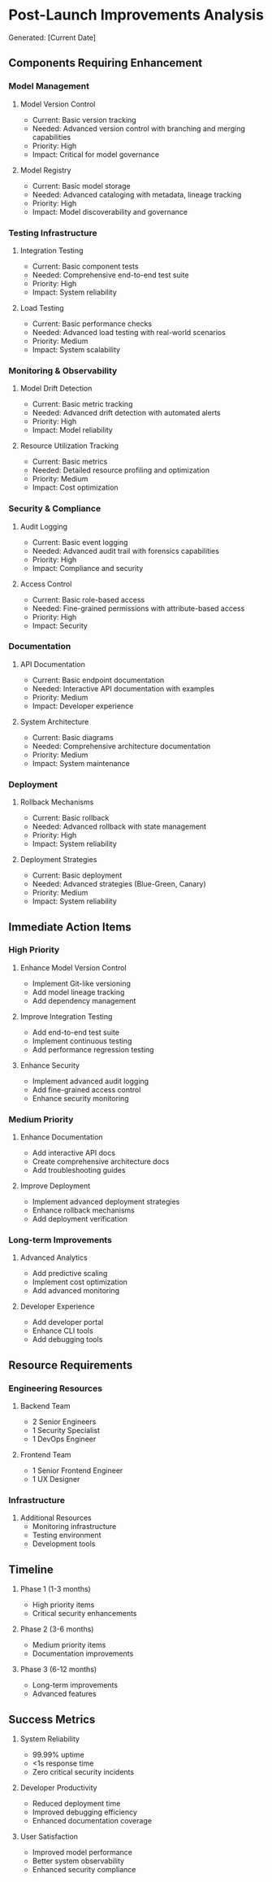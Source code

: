 # Post-Launch Improvements Analysis
Generated: [Current Date]

## Components Requiring Enhancement

### Model Management
1. Model Version Control
   - Current: Basic version tracking
   - Needed: Advanced version control with branching and merging capabilities
   - Priority: High
   - Impact: Critical for model governance

2. Model Registry
   - Current: Basic model storage
   - Needed: Advanced cataloging with metadata, lineage tracking
   - Priority: High
   - Impact: Model discoverability and governance

### Testing Infrastructure
1. Integration Testing
   - Current: Basic component tests
   - Needed: Comprehensive end-to-end test suite
   - Priority: High
   - Impact: System reliability

2. Load Testing
   - Current: Basic performance checks
   - Needed: Advanced load testing with real-world scenarios
   - Priority: Medium
   - Impact: System scalability

### Monitoring & Observability
1. Model Drift Detection
   - Current: Basic metric tracking
   - Needed: Advanced drift detection with automated alerts
   - Priority: High
   - Impact: Model reliability

2. Resource Utilization Tracking
   - Current: Basic metrics
   - Needed: Detailed resource profiling and optimization
   - Priority: Medium
   - Impact: Cost optimization

### Security & Compliance
1. Audit Logging
   - Current: Basic event logging
   - Needed: Advanced audit trail with forensics capabilities
   - Priority: High
   - Impact: Compliance and security

2. Access Control
   - Current: Basic role-based access
   - Needed: Fine-grained permissions with attribute-based access
   - Priority: High
   - Impact: Security

### Documentation
1. API Documentation
   - Current: Basic endpoint documentation
   - Needed: Interactive API documentation with examples
   - Priority: Medium
   - Impact: Developer experience

2. System Architecture
   - Current: Basic diagrams
   - Needed: Comprehensive architecture documentation
   - Priority: Medium
   - Impact: System maintenance

### Deployment
1. Rollback Mechanisms
   - Current: Basic rollback
   - Needed: Advanced rollback with state management
   - Priority: High
   - Impact: System reliability

2. Deployment Strategies
   - Current: Basic deployment
   - Needed: Advanced strategies (Blue-Green, Canary)
   - Priority: Medium
   - Impact: System reliability

## Immediate Action Items

### High Priority
1. Enhance Model Version Control
   - Implement Git-like versioning
   - Add model lineage tracking
   - Add dependency management

2. Improve Integration Testing
   - Add end-to-end test suite
   - Implement continuous testing
   - Add performance regression testing

3. Enhance Security
   - Implement advanced audit logging
   - Add fine-grained access control
   - Enhance security monitoring

### Medium Priority
1. Enhance Documentation
   - Add interactive API docs
   - Create comprehensive architecture docs
   - Add troubleshooting guides

2. Improve Deployment
   - Implement advanced deployment strategies
   - Enhance rollback mechanisms
   - Add deployment verification

### Long-term Improvements
1. Advanced Analytics
   - Add predictive scaling
   - Implement cost optimization
   - Add advanced monitoring

2. Developer Experience
   - Add developer portal
   - Enhance CLI tools
   - Add debugging tools

## Resource Requirements

### Engineering Resources
1. Backend Team
   - 2 Senior Engineers
   - 1 Security Specialist
   - 1 DevOps Engineer

2. Frontend Team
   - 1 Senior Frontend Engineer
   - 1 UX Designer

### Infrastructure
1. Additional Resources
   - Monitoring infrastructure
   - Testing environment
   - Development tools

## Timeline
1. Phase 1 (1-3 months)
   - High priority items
   - Critical security enhancements

2. Phase 2 (3-6 months)
   - Medium priority items
   - Documentation improvements

3. Phase 3 (6-12 months)
   - Long-term improvements
   - Advanced features

## Success Metrics
1. System Reliability
   - 99.99% uptime
   - <1s response time
   - Zero critical security incidents

2. Developer Productivity
   - Reduced deployment time
   - Improved debugging efficiency
   - Enhanced documentation coverage

3. User Satisfaction
   - Improved model performance
   - Better system observability
   - Enhanced security compliance
